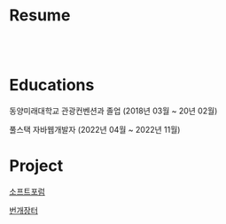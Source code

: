 # Resume
<br>
<br>


# Educations

동양미래대학교 관광컨벤션과 졸업 (2018년 03월 ~ 20년 02월)

풀스택 자바웹개발자 (2022년 04월 ~ 2022년 11월)


# Project
<a href="https://ksy0606.github.io/SOFTFORUM">소프트포럼</a>

<a href="https://ksy0606.github.io/bungaeMarket">번개장터</a>

